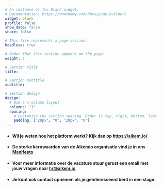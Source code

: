 ```yaml
---
# An instance of the Blank widget.
# Documentation: https://wowchemy.com/docs/page-builder/
widget: blank
profile: false
show_date: false
share: false

# This file represents a page section.
headless: true

# Order that this section appears on the page.
weight: 5

# Section title
title: 

# Section subtitle
subtitle: 

# Section design
design:
  # Use a 1-column layout
  columns: "1"
  spacing:
    # Customize the section spacing. Order is top, right, bottom, left.
    padding: ["20px", "0", "20px", "0"]
---
```

* #### Wil je weten hoe het platform werkt? Kijk dan op https://alkem.io/ 
* #### De sterke kernwaarden van de Alkemio organisatie vind je in ons [Manifesto](https://www.alkemio.org/manifesto/) 
* #### Voor meer informatie over de vacature stuur gerust een email met jouw vragen naar <a href="mailto:hr@alkem.io"> hr@alkem.io </a> 
* #### Je kunt ook contact opnemen als je geïnteresseerd bent in een stage. 
